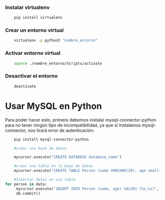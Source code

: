 ### Instalar virtualenv
```sh
    pip install virtualenv
```

### Crear un entorno virtual

```bash
    virtualenv -p python3 "nombre_entorno"
```

### Activar entorno virtual

```bash
    source ./nombre_entorno/Scripts/activate
```

### Desactivar el entorno

```bash
    deactivate
```

# Usar MySQL en Python

Para poder hacer esto, primero debemos instalar mysql-connector-python para no tener ningún tipo de incompatibilidad, ya que si instalamos mysql-connector, nos tirará error de autenticación:

```sh
    pip install mysql-connector-python
```
```python
    #crear una base de datos

    mycursor.execute("CREATE DATABASE database_name")

    #crear una table en la base de datos
    mycursor.execute("CREATE TABLE Person (name VARCHAR(20), age smallint UNSIGNED, personID int PRIMARY KEY AUTO_INCREMENT)")
 ```

``` python 
    #Insertar datos en una tabla 
for person in data:
     mycursor.execute("INSERT INTO Person (name, age) VALUES (%s,%s)",(person["nombre"], person["edad"]))
     db.commit()
```